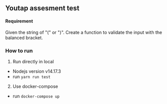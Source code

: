 ## Youtap assesment test

#### Requirement
 Given the string of "(" or ")". Create a function to validate the input with the balanced bracket.

 ### How to run
 1. Run directly in local
  * Nodejs version v14.17.3
  * run `yarn run test` 
2. Use docker-compose
  * run `docker-compose up`
 